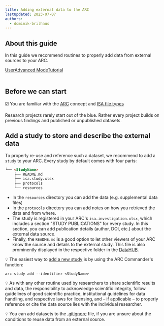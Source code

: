 ```yaml
---
title: Adding external data to the ARC
lastUpdated: 2023-07-07
authors:
  - dominik-brilhaus
---
```


## About this guide

In this guide we recommend routines to properly add data from external sources to your ARC. 

<div style="padding-bottom: 20px">
    <a href="./index.html">
        <span class="badge-category">User</span><span class="badge-selected" id="badge-advanced">Advanced</span>
        <span class="badge-category">Mode</span><span class="badge-selected" id="badge-tutorial">Tutorial</span>    
    </a>
</div>

## Before we can start

☑️ You are familiar with the [ARC](./../implementation/AnnotatedResearchContext.html) concept and [ISA file types](./isa_FileTypes.html)

Research projects rarely start out of the blue. Rather every project builds on previous findings and published or unpublished datasets.

## Add a study to store and describe the external data

To properly re-use and reference such a dataset, we recommend to add a `study` to your ARC. Every study by default comes with four parts: 

```markdown
└── <StudyName>
    ├── README.md
    ├── isa.study.xlsx
    ├── protocols
    └── resources
```

- In the `resources` directory you can add the data (e.g. supplemental data files)
- In the `protocols` directory you can add notes on how you retrieved the data and from where.
- The study is registered in your ARC's `isa.investigation.xlsx`, which includes a section "STUDY PUBLICATIONS" for every study. In this section, you can add publication details (author, DOI, etc.) about the external data source.
- Finally, the `README.md` is a good option to let other viewers of your ARC know the source and details to the external study. This file is also prominently displayed in the respective folder in the [DataHUB](./../implementation/DataHub.html). 


💡 The easiest way to [add a new study](./../ArcCommanderManual/arc_isa_study.html) is by using the ARC Commander's function:
```
arc study add --identifier <StudyName>
``` 

💡 As with any other routine used by researchers to share scientific results and data, the responsibility to acknowledge scientific integrity, follow guidelines of good scientific practice, institutional guidelines for data handling, and respective laws for licensing, and &ndash; if applicable  &ndash; to properly reference or cite the data source lies with the individual researcher.

💡 You can add datasets to the [.gitignore](./arc_gitignore.html) file, if you are unsure about the conditions to reuse data from an external source. 